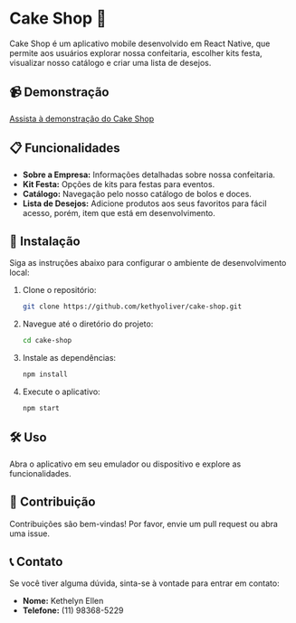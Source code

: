 # Cake Shop 🍰

Cake Shop é um aplicativo mobile desenvolvido em React Native, que permite aos usuários explorar nossa confeitaria, escolher kits festa, visualizar nosso catálogo e criar uma lista de desejos.

## 📹 Demonstração

[Assista à demonstração do Cake Shop](assets/cake-shop-demo.mp4)


## 📋 Funcionalidades

- **Sobre a Empresa:** Informações detalhadas sobre nossa confeitaria.
- **Kit Festa:** Opções de kits para festas para eventos.
- **Catálogo:** Navegação pelo nosso catálogo de bolos e doces.
- **Lista de Desejos:** Adicione produtos aos seus favoritos para fácil acesso, porém, item que está em desenvolvimento.

## 🚀 Instalação

Siga as instruções abaixo para configurar o ambiente de desenvolvimento local:

1. Clone o repositório:
    ```bash
    git clone https://github.com/kethyoliver/cake-shop.git
    ```
2. Navegue até o diretório do projeto:
    ```bash
    cd cake-shop
    ```
3. Instale as dependências:
    ```bash
    npm install
    ```
4. Execute o aplicativo:
    ```bash
    npm start
    ```

## 🛠️ Uso

Abra o aplicativo em seu emulador ou dispositivo e explore as funcionalidades.

## 🤝 Contribuição

Contribuições são bem-vindas! Por favor, envie um pull request ou abra uma issue.

## 📞 Contato

Se você tiver alguma dúvida, sinta-se à vontade para entrar em contato:

- **Nome:** Kethelyn Ellen
- **Telefone:** (11) 98368-5229
